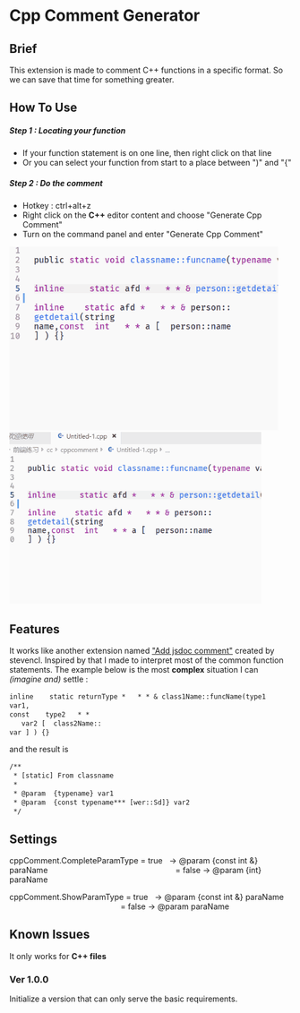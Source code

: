 # Cpp Comment Generator

## Brief

This extension is made to comment C++ functions in a specific format. So we can save that time for something greater.

## How To Use

##### Step 1 : Locating your function
* If your function statement is on one line, then right click on that line
* Or you can select your function from start to a place between ")" and "{"

##### Step 2 : Do the comment
* Hotkey : ctrl+alt+z
* Right click on the **C++** editor content and choose "Generate Cpp Comment"
* Turn on the command panel and enter "Generate Cpp Comment"


![](image\locating_small.gif) ![](image\2ways_small.gif)

## Features

It works like another extension named ["Add jsdoc comment"](https://marketplace.visualstudio.com/items?itemName=stevencl.addDocComments) created by stevencl. Inspired by that I made to interpret most of the common function statements. The example below is the most **complex** situation I can *(imagine and)* settle  :


    inline    static returnType *   * * & class1Name::funcName(type1  var1,
    const    type2   * * 
       var2 [  class2Name::
    var ] ) {}


and the result is 

    /**
     * [static] From classname
     * 
     * @param  {typename} var1
     * @param  {const typename*** [wer::Sd]} var2
     */
 

## Settings

cppComment.CompleteParamType =  true&nbsp;&nbsp;&nbsp;-> @param {const int &} paraName
&emsp;&emsp;&emsp;&emsp;&emsp;&emsp;&emsp;&emsp;&emsp;&emsp;&emsp;&emsp;&emsp;&emsp;&emsp;&emsp;= false -> @param {int} paraName

cppComment.ShowParamType =  true&nbsp;&nbsp;&nbsp;-> @param {const int &} paraName
&emsp;&emsp;&emsp;&emsp;&emsp;&emsp;&emsp;&emsp;&emsp;&emsp;&emsp;&emsp;&emsp;&emsp;&thinsp;= false -> @param  paraName

## Known Issues

It only works for **C++ files**

### Ver 1.0.0

Initialize a version that can only serve the basic requirements. 
